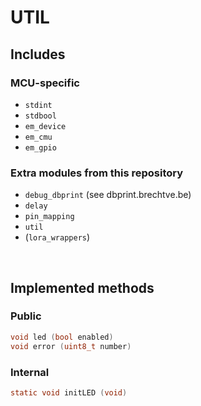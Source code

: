 # UTIL

## Includes

### MCU-specific

- `stdint`
- `stdbool`
- `em_device`
- `em_cmu`
- `em_gpio`

### Extra modules from this repository

- `debug_dbprint` (see dbprint.brechtve.be)
- `delay`
- `pin_mapping`
- `util`
- (`lora_wrappers`)

<br/>

## Implemented methods

### Public

```C
void led (bool enabled)
void error (uint8_t number)
```

### Internal

```C
static void initLED (void)
```
